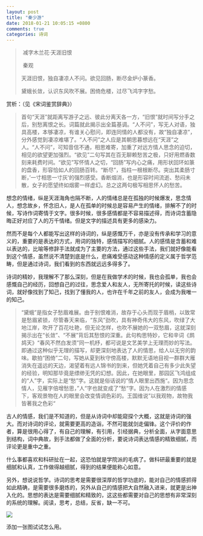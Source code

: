 ```yaml
---
layout: post
title: "秦少游"
date: 2018-01-21 10:05:15 +0800
comments: true
categories: 诗词
---
```


> ​			      减字木兰花·天涯旧恨
>
> ​					    秦观
>
> 天涯旧恨，独自凄凉人不问。欲见回肠，断尽金炉小篆香。
>
> 黛蛾长敛，认识东风吹不展。困倚危楼，过尽飞鸿字字愁。

赏析：（见《宋词鉴赏辞典》）

> 首句“天涯”就距离写游子之远、彼此分离天各一方，“旧恨”就时间写分手之后，别愁离恨之长。词篇就此揭示出全篇基调。“人不问”，写无人对语，独具高楼，本够凄凉，有谁关心慰问，即连同情的人都没有，故“独自凄凉”，分外感觉到凄凉难堪了。“人不问”之人应是其朝思暮想远在“天涯”之人。“人不问”，可知音信不通，相思难寄，加重了对远方情人思念的迫切，相见的欲望更加强烈。“欲见”二句写其在百无聊赖愁苦之极，只好用燃香数刻来耗费时间。“欲见”写怀情人之切，“回肠”写内心之痛，用形状回环如篆的盘香，形容恰如人的回肠百转。“断尽”，指柱一根根断尽。突出其柔肠寸断，’一寸相思一寸灰‘的强烈感受。香断烟消，也是形容时间流逝、愁闷未散，女子的愿望终如烟雾一样虚幻。总之这两句极写相思怀人的愁苦。

想念的情绪，纵是天涯海角也隔不断，人的情绪总是在孤独的时候爆发，思念情人，想念故乡，怀念旧人，是人在孤单的时候总是容易产生的情绪，排解不了的时候，写诗作词寄情于文字。很多时候，很多感情都是不容易描述得，而诗词含蓄隐晦正好对应了人的万千情绪。但是文字的描述具有更多的感染力。

然而不是每个人都能写出这样的诗词的，纵是感慨万千，亦是没有传承和学习的意义的，重要的是表达的方式，用词的独特，感情描写的细腻。人的感情是含蓄和难以表达的，比喻等修辞手法就成为了主要的方法，通过这些手法，我们就好像能看到这个情感，虽然说不清楚到底是什么，悲痛难受感动这种情感的定义属于哲学范畴，但是通过诗词，我们看到的东西就远远多得多了。

诗词的精妙，我理解不了那么深刻，但是在我做学术的时候，我也会孤单，我也会感慨自己的经历，回想自己的过往，思念爱人和友人，无所寄托的时候，读这些诗词，就好像找到了知己，找到了懂我的人，也许在千年之前的友人，会成为我唯一的知己。

>“黛蛾”是指女子愁眉难展。由于别恨难消，故存于心头而现于眉梢，以致常是愁眉紧锁，尽管春天来临，“东风”劲吹，具有神奇伟大的东风，吹绿了大地江岸，吹开了百花吐艳，但无论怎样，也吹不展她的一双愁眉，这就深刻揭示出在“长敛”、“不展”背后其愁恨的深重。此句构思特妙，它和辛词《鹧鸪天》“春风不然白发须”同一机杼，都可说是文艺美学上无理而妙的写法。即通过这种似乎无理的描写，却更深刻地表达了人的情思，给人以无穷的韵味。歇拍“困倚”二句，写她从夏到秋守傍高楼，默默无语地目视一群群大雁消失在遥远的天边，渴望着有远人锦书的到来，但她凭着自己有多少此失望的经验，明知那毕竟是缥缈无凭的幻想。因此，在她眼里，那园区飞鸿组成的“人”字，实际上是“愁”字。这就是俗话说的”情人眼里出西施“。因为思念情人，见雁字倍增愁思，”人“字也就变成了”愁“字。因为人在激烈的情感下，客观景物在人的眼里会改变情调色彩的。王国维说”以我观物，故物我皆著我之色彩“

古人的情感，我们是不知道的，但是从诗词中却能窥探个大概，这就是诗词的强大。而对诗词的评论，就需要更高的造诣，不然可能就剑走偏锋。这个评价的作者，算是很用心得了，有自己的理解，有引用，引经据典，分析全面，从字面意思到结构，词中典故，到手法都做了全面的分析，要说诗词表达情感的精致细腻，而评论更是重中之重。

什么事都喜欢和科研扯在一起，这恐怕就是学院派的毛病了。做科研最重要的就是细腻和认真，工作做得越细腻，得到的结果便能称心如意。

另外，想说说哲学。诗词的思考是需要很深厚的哲学功底的，能对自己的情感抓得如此精确，是需要很多磨炼的，另外从自己的情感把大自然融入进来，就更是出神入化的。思想的表达是需要细腻和精致的，这这些都需要对自己的思想有非常深刻的系统的理解。阅读，思考，总结，反省，缺一不可。

![](http://osawqwqov.bkt.clouddn.com/%3CKey%20Prefix%3EF7EAB0B70E8FB914D532B67CB2225DA8.jpg)

添加一张图试试怎么用。